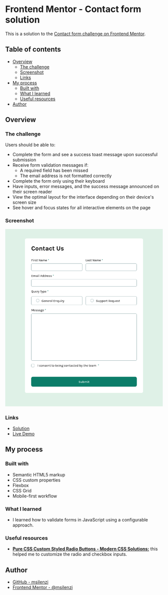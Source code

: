 # Frontend Mentor - Contact form solution

This is a solution to the [Contact form challenge on Frontend Mentor](https://www.frontendmentor.io/challenges/contact-form--G-hYlqKJj).

## Table of contents

- [Overview](#overview)
  - [The challenge](#the-challenge)
  - [Screenshot](#screenshot)
  - [Links](#links)
- [My process](#my-process)
  - [Built with](#built-with)
  - [What I learned](#what-i-learned)
  - [Useful resources](#useful-resources)
- [Author](#author)

## Overview

### The challenge

Users should be able to:

- Complete the form and see a success toast message upon successful submission
- Receive form validation messages if:
  - A required field has been missed
  - The email address is not formatted correctly
- Complete the form only using their keyboard
- Have inputs, error messages, and the success message announced on their screen reader
- View the optimal layout for the interface depending on their device's screen size
- See hover and focus states for all interactive elements on the page

### Screenshot

![Final result](./screenshot.png)

### Links

- [Solution](https://github.com/msilenzi/frontend-mentor-challenges/tree/main/04-contact-form)
- [Live Demo](https://msilenzi.github.io/frontend-mentor-challenges/04-contact-form)

## My process

### Built with

- Semantic HTML5 markup
- CSS custom properties
- Flexbox
- CSS Grid
- Mobile-first workflow

### What I learned

- I learned how to validate forms in JavaScript using a configurable approach.

### Useful resources

- [**Pure CSS Custom Styled Radio Buttons - Modern CSS Solutions:**](https://moderncss.dev/pure-css-custom-styled-radio-buttons/) this helped me to customize the radio and checkbox inputs.

## Author

- [GitHub - msilenzi](https://github.com/msilenzi/)
- [Frontend Mentor - @msilenzi](https://www.frontendmentor.io/profile/msilenzi)
